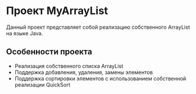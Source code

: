 # Проект MyArrayList

Данный проект представляет собой реализацию собственного ArrayList на языке Java.

## Особенности проекта

- Реализация собственного списка ArrayList
- Поддержка добавления, удаления, замены элементов
- Поддержка сортировки элементов с использованием собственной реализации QuickSort